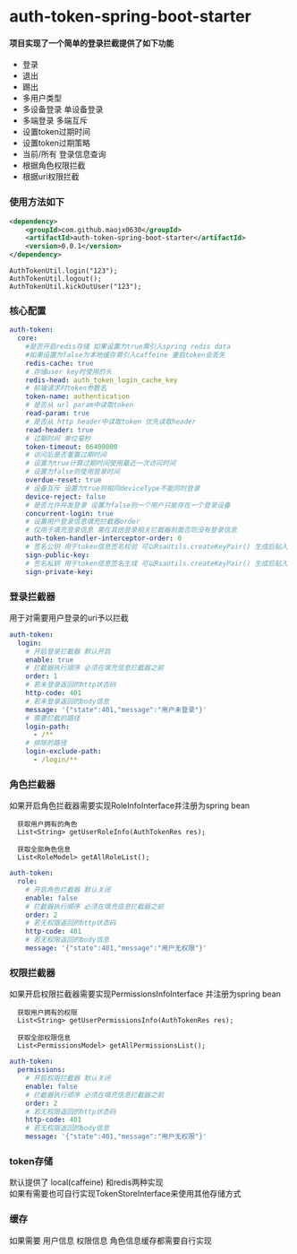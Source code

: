 # auth-token-spring-boot-starter

#### 项目实现了一个简单的登录拦截提供了如下功能

* 登录
* 退出
* 踢出
* 多用户类型
* 多设备登录 单设备登录
* 多端登录 多端互斥
* 设置token过期时间
* 设置token过期策略
* 当前/所有 登录信息查询
* 根据角色权限拦截
* 根据uri权限拦截

### 使用方法如下

```xml
<dependency>
    <groupId>com.github.maojx0630</groupId>
    <artifactId>auth-token-spring-boot-starter</artifactId>
    <version>0.0.1</version>
</dependency>
```

```
AuthTokenUtil.login("123");
AuthTokenUtil.logout();
AuthTokenUtil.kickOutUser("123");
```

### 核心配置

```yaml
auth-token:
  core:
    #是否开启redis存储 如果设置为true需引入spring redis data
    #如果设置为false为本地缓存需引入caffeine 重启token会丢失
    redis-cache: true
    # 存储user key时使用的头
    redis-head: auth_token_login_cache_key
    # 前端请求时token参数名
    token-name: authentication
    # 是否从 url param中读取token
    read-param: true
    # 是否从 http header中读取token 优先读取header
    read-header: true
    # 过期时间 单位毫秒
    token-timeout: 86400000
    # 访问后是否重置过期时间
    # 设置为true计算过期时间使用最近一次访问时间
    # 设置为false则使用登录时间
    overdue-reset: true
    # 设备互斥 设置为true则相同deviceType不能同时登录
    device-reject: false
    # 是否允许并发登录 设置为false则一个用户只能存在一个登录设备
    concurrent-login: true
    # 设置用户登录信息填充拦截器order 
    # 仅用于填充登录信息 需在其他登录相关拦截器前面否则没有登录信息
    auth-token-handler-interceptor-order: 0
    # 签名公钥 用于token信息签名校验 可以RsaUtils.createKeyPair() 生成后贴入 建议替换
    sign-public-key:
    # 签名私钥 用于token信息签名生成 可以RsaUtils.createKeyPair() 生成后贴入 建议替换
    sign-private-key:
```

### 登录拦截器

用于对需要用户登录的uri予以拦截

```yaml
auth-token:
  login:
    # 开启登录拦截器 默认开启
    enable: true
    # 拦截器执行顺序 必须在填充信息拦截器之前
    order: 1
    # 若未登录返回的http状态码
    http-code: 401
    # 若未登录返回的body信息
    message: '{"state":401,"message":"用户未登录"}'
    # 需要拦截的路径
    login-path:
      - /**
    # 排除的路径
    login-exclude-path:
      - /login/**
```

### 角色拦截器

如果开启角色拦截器需要实现RoleInfoInterface并注册为spring bean

```
  获取用户拥有的角色
  List<String> getUserRoleInfo(AuthTokenRes res);
  
  获取全部角色信息
  List<RoleModel> getAllRoleList();
```

```yaml
auth-token:
  role:
    # 开启角色拦截器 默认关闭
    enable: false
    # 拦截器执行顺序 必须在填充信息拦截器之前
    order: 2
    # 若无权限返回的http状态码
    http-code: 401
    # 若无权限返回的body信息
    message: '{"state":401,"message":"用户无权限"}'
```

### 权限拦截器

如果开启权限拦截器需要实现PermissionsInfoInterface 并注册为spring bean

```
  获取用户拥有的权限
  List<String> getUserPermissionsInfo(AuthTokenRes res);

  获取全部权限信息
  List<PermissionsModel> getAllPermissionsList();
```

```yaml
auth-token:
  permissions:
    # 开启权限拦截器 默认关闭
    enable: false
    # 拦截器执行顺序 必须在填充信息拦截器之前
    order: 2
    # 若无权限返回的http状态码
    http-code: 401
    # 若无权限返回的body信息
    message: '{"state":401,"message":"用户无权限"}'
```

### token存储

默认提供了 local(caffeine) 和redis两种实现  
如果有需要也可自行实现TokenStoreInterface来使用其他存储方式

### 缓存

如果需要 用户信息 权限信息 角色信息缓存都需要自行实现